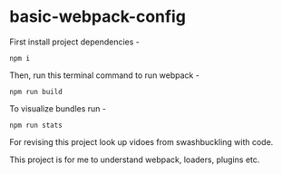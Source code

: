 # basic-webpack-config

First install project dependencies -

```
npm i
```

Then, run this terminal command to run webpack -

```
npm run build
```

To visualize bundles run -

```
npm run stats
```

For revising this project look up vidoes from swashbuckling with code.

This project is for me to understand webpack, loaders, plugins etc.
